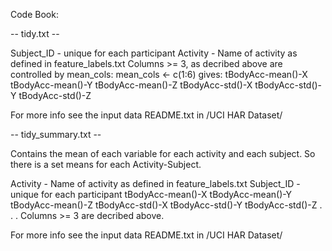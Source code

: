 Code Book:

  --  tidy.txt --

Subject_ID - unique for each participant
Activity - Name of activity as defined in feature_labels.txt
Columns >= 3, as decribed above are controlled by mean_cols:  mean_cols <- c(1:6) gives:
tBodyAcc-mean()-X
tBodyAcc-mean()-Y
tBodyAcc-mean()-Z
tBodyAcc-std()-X
tBodyAcc-std()-Y
tBodyAcc-std()-Z


For more info see the input data README.txt in /UCI HAR Dataset/
 

  --  tidy_summary.txt --

Contains the mean of each variable for each activity and each subject.
So there is a set means for each Activity-Subject.

Activity - Name of activity as defined in feature_labels.txt
Subject_ID - unique for each participant
tBodyAcc-mean()-X
tBodyAcc-mean()-Y
tBodyAcc-mean()-Z
tBodyAcc-std()-X
tBodyAcc-std()-Y
tBodyAcc-std()-Z
.
.
.
Columns >= 3 are decribed above.

For more info see the input data README.txt in /UCI HAR Dataset/
